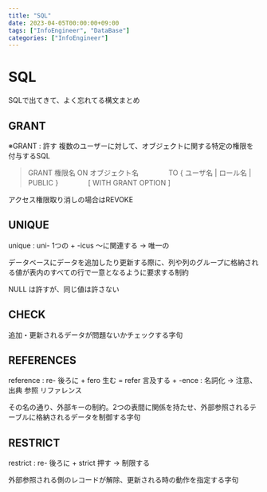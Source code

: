 ```yaml
---
title: "SQL"
date: 2023-04-05T00:00:00+09:00
tags: ["InfoEngineer", "DataBase"]
categories: ["InfoEngineer"]
---
```

# SQL

SQLで出てきて、よく忘れてる構文まとめ

## GRANT

※GRANT : 許す
複数のユーザーに対して、オブジェクトに関する特定の権限を付与するSQL

> GRANT 権限名 ON オブジェクト名
>　　　　TO { ユーザ名 | ロール名 | PUBLIC }
>　　　　[ WITH GRANT OPTION ]

アクセス権限取り消しの場合はREVOKE

## UNIQUE

unique : uni- 1つの + -icus  ～に関連する -> 唯一の

データベースにデータを追加したり更新する際に、列や列のグループに格納される値が表内のすべての行で一意となるように要求する制約

NULL は許すが、同じ値は許さない

## CHECK

追加・更新されるデータが問題ないかチェックする字句

## REFERENCES

reference : re- 後ろに + fero 生む = refer 言及する + -ence : 名詞化 ->  注意、出典  参照 リファレンス

その名の通り、外部キーの制約。2つの表間に関係を持たせ、外部参照されるテーブルに格納されるデータを制御する字句

## RESTRICT 

restrict : re- 後ろに + strict 押す -> 制限する

外部参照される側のレコードが解除、更新される時の動作を指定する字句
